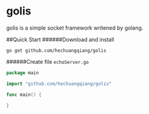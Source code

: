 # golis
golis is a simple socket framework writened by golang.

##Quick Start
######Download and install

    go get github.com/hechuangqiang/golis

######Create file `echoServer.go`
```go
package main

import "github.com/hechuangqiang/golis"

func main() {

}
```
